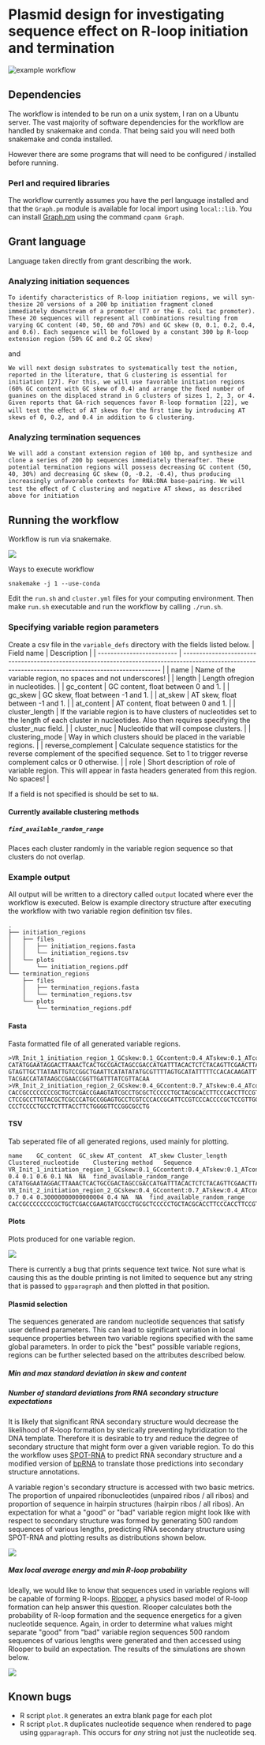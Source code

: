 # Plasmid design for investigating sequence effect on R-loop initiation and termination

![example workflow](https://github.com/ethanholleman/plasmid-design/actions/workflows/tests.yml/badge.svg)


## Dependencies

The workflow is intended to be run on a unix system, I ran on a Ubuntu server.
The vast majority of software dependencies for the workflow are handled by
snakemake and conda. That being said you will need both snakemake and conda
installed.

However there are some programs that will need to be configured / installed
before running. 

### Perl and required libraries

The workflow currently assumes you have the perl language installed and that
the `Graph.pm` module is available for local import using `local::lib`. You can
install [Graph.pm](https://metacpan.org/dist/Graph/view/lib/Graph.pod)
using the command `cpanm Graph`. 


## Grant language

Language taken directly from grant describing the work.

### Analyzing initiation sequences

```
To identify characteristics of R-loop initiation regions, we will syn-thesize 20 versions of a 200 bp initiation fragment cloned
immediately downstream of a promoter (T7 or the E. coli tac promoter). These 20 sequences will represent all combinations resulting from varying GC content (40, 50, 60 and 70%) and GC skew (0, 0.1, 0.2, 0.4, and 0.6). Each sequence will be followed by a constant 300 bp R-loop extension region (50% GC and 0.2 GC skew)
```

and


```
We will next design substrates to systematically test the notion, reported in the literature, that G clustering is essential for initiation [27]. For this, we will use favorable initiation regions (60% GC content with GC skew of 0.4) and arrange the ﬁxed number of guanines on the displaced strand in G clusters of sizes 1, 2, 3, or 4. Given reports that GA-rich sequences favor R-loop formation [22], we will test the eﬀect of AT skews for the ﬁrst time by introducing AT skews of 0, 0.2, and 0.4 in addition to G clustering.
```

### Analyzing termination sequences

```
We will add a constant extension region of 100 bp, and synthesize and clone a series of 200 bp sequences immediately thereafter. These potential termination regions will possess decreasing GC content (50, 40, 30%) and decreasing GC skew (0, -0.2, -0.4), thus producing increasingly unfavorable contexts for RNA:DNA base-pairing. We will test the eﬀect of C clustering and negative AT skews, as described above for initiation
```

## Running the workflow

Workflow is run via snakemake.

![](resources/dag.png)

Ways to execute workflow

`snakemake -j 1 --use-conda`

Edit the `run.sh` and `cluster.yml` files for your computing environment.
Then make `run.sh` executable and run the workflow by calling `./run.sh`.

### Specifying variable region parameters

Create a csv file in the `variable_defs` directory with the fields listed below.
| Field name                |       Description                                                                                                                                       |
| ------------------------- | -----------------------------------------------------------------------------------------------------------------------------------------------------   |
| name                      | Name of the variable region, no spaces and not underscores!                                                                                                                 |
| length                    | Length ofregion in nucleotides.  |
| gc_content                | GC content, float between 0 and 1. |
| gc_skew                   | GC skew, float between -1 and 1. |
| at_skew                   | AT skew, float between -1 and 1. |
| at_content                | AT content, float between 0 and 1. |
| cluster_length            | If the variable region is to have clusters of nucleotides set to the length of each cluster in nucleotides. Also then requires specifying the cluster_nuc field. |
| cluster_nuc               | Nucleotide that will compose clusters. |
| clustering_mode           | Way in which clusters should be placed in the variable regions.  |
| reverse_complement        | Calculate sequence statistics for the reverse complement of the specified sequence. Set to 1 to trigger reverse complement calcs or 0 otherwise. |
| role                      | Short description of role of variable region. This will appear in fasta headers generated from this region. No spaces!                                  |

If a field is not specified is should be set to `NA`.

#### Currently available clustering methods

##### `find_available_random_range`

Places each cluster randomly in the variable region sequence so that clusters
do not overlap.

### Example output

All output will be written to a directory called `output` located
where ever the workflow is executed. Below is example directory structure
after executing the workflow with two variable region definition tsv files.

```
.
├── initiation_regions
│   ├── files
│   │   ├── initiation_regions.fasta
│   │   └── initiation_regions.tsv
│   └── plots
│       └── initiation_regions.pdf
└── termination_regions
    ├── files
    │   ├── termination_regions.fasta
    │   └── termination_regions.tsv
    └── plots
        └── termination_regions.pdf
```

#### Fasta

Fasta formatted file of all generated variable regions.

```
>VR_Init_1_initiation_region_1_GCskew:0.1_GCcontent:0.4_ATskew:0.1_ATcontent:0.6_Clustered:False
CATATGGAATAGGACTTAAACTCACTGCCGACTAGCCGACCATGATTTACACTCTCTACAGTTCGAACTTACGGGGTCCT
GTAGTTGCTTATAATTGTCCGGCTGAATTCATATATATGCGTTTTAGTGCATATTTTTCCACACAAGATTTCTCGTAGTT
TACGACCATATAAGCCGAACCGGTTGATTTATCGTTACAA
>VR_Init_2_initiation_region_2_GCskew:0.4_GCcontent:0.7_ATskew:0.4_ATcontent:0.30000000000000004_Clustered:False
CACCGCCCCCCCCGCTGCTCGACCGAAGTATCGCCTGCGCTCCCCCTGCTACGCACCTTCCCACCTTCCGTGCGCAATCG
CTCCGCCTTGTACGCTCGCCCATGCCGGAGTGCCTCGTCCCACCGCATTCCGTCCCACCCCGCTCCGTTGGGCTCGCCAC
CCCTCCCCTGCCTCTTTACCTTCTGGGGTTCCGGCGCCTG
```

#### TSV

Tab seperated file of all generated regions, used mainly for plotting.

```
name	GC_content	GC_skew	AT_content	AT_skew	Cluster_length	Clustered_nucleotide	Clustering method	Sequence
VR_Init_1_initiation_region_1_GCskew:0.1_GCcontent:0.4_ATskew:0.1_ATcontent:0.6_Clustered:False	0.4	0.1	0.6	0.1	NA	NA	find_available_random_range	CATATGGAATAGGACTTAAACTCACTGCCGACTAGCCGACCATGATTTACACTCTCTACAGTTCGAACTTACGGGGTCCTGTAGTTGCTTATAATTGTCCGGCTGAATTCATATATATGCGTTTTAGTGCATATTTTTCCACACAAGATTTCTCGTAGTTTACGACCATATAAGCCGAACCGGTTGATTTATCGTTACAA
VR_Init_2_initiation_region_2_GCskew:0.4_GCcontent:0.7_ATskew:0.4_ATcontent:0.30000000000000004_Clustered:False	0.7	0.4	0.30000000000000004	0.4	NA	NA	find_available_random_range	CACCGCCCCCCCCGCTGCTCGACCGAAGTATCGCCTGCGCTCCCCCTGCTACGCACCTTCCCACCTTCCGTGCGCAATCGCTCCGCCTTGTACGCTCGCCCATGCCGGAGTGCCTCGTCCCACCGCATTCCGTCCCACCCCGCTCCGTTGGGCTCGCCACCCCTCCCCTGCCTCTTTACCTTCTGGGGTTCCGGCGCCTG
```

#### Plots

Plots produced for one variable region.

![](resources/plot.png)

There is currently a bug that prints sequence text twice. Not sure what is
causing this as the double printing is not limited to sequence
but any string that is passed to `ggparagraph` and then plotted
in that position.


#### Plasmid selection

The sequences generated are random nucleotide sequences that satisfy user
defined parameters. This can lead to significant variation in local sequence
properties between two variable regions specified with the same global parameters.
In order to pick the "best" possible variable regions, regions can be further
selected based on the attributes described below.

##### Min and max standard deviation in skew and content


##### Number of standard deviations from RNA secondary structure expectations

It is likely that significant RNA secondary structure would decrease the likelihood
of R-loop formation by sterically preventing hybridization to the DNA template.
Therefore it is desirable to try and reduce the degree of secondary structure
that might form over a given variable region. To do this the workflow uses
[SPOT-RNA](https://github.com/jaswindersingh2/SPOT-RNA) to predict RNA secondary
structure and a modified version of [bpRNA](https://github.com/EthanHolleman/bpRNA)
to translate those predictions into secondary structure annotations. 

A variable region's secondary structure is accessed with two basic metrics. The
proportion of unpaired ribonucleotides (unpaired ribos / all ribos) and proportion
of sequence in hairpin structures (hairpin ribos / all ribos). An expectation
for what a "good" or "bad" variable region might look like with respect to
secondary structure was formed by generating 500 random sequences of various
lengths, predicting RNA secondary structure using SPOT-RNA and plotting
results as distributions shown below. 

![](resources/rnass_expect.png)

##### Max local average energy and min R-loop probability

Ideally, we would like to know that sequences used in variable regions
will be capable of forming R-loops. [Rlooper](https://github.com/chedinlab/rlooper), 
a physics based model of R-loop formation can help answer this question. Rlooper
calculates both the probability of R-loop formation and the sequence energetics
for a given nucleotide sequence. Again, in order to determine what values might
separate "good" from "bad" variable region sequences 500 random sequences of 
various lengths were generated and then accessed using Rlooper to build an
expectation. The results of the simulations are shown below.

![](resources/rand_seq_LAE_dist.png)



## Known bugs

- R script `plot.R` generates an extra blank page for each plot
- R script `plot.R` duplicates nucleotide sequence when rendered to page
  using `ggparagraph`. This occurs for *any* string not just the nucleotide seq. 